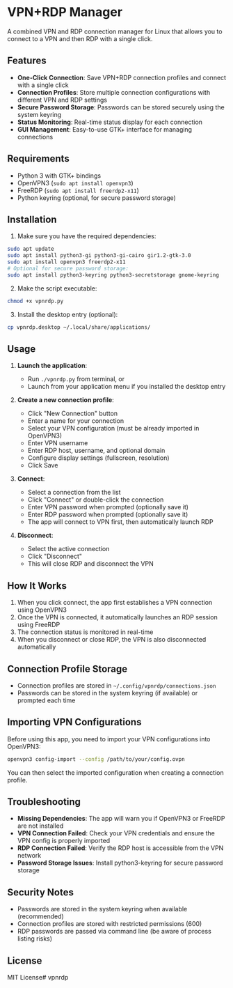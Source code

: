 # VPN+RDP Manager

A combined VPN and RDP connection manager for Linux that allows you to connect to a VPN and then RDP with a single click.

## Features

- **One-Click Connection**: Save VPN+RDP connection profiles and connect with a single click
- **Connection Profiles**: Store multiple connection configurations with different VPN and RDP settings
- **Secure Password Storage**: Passwords can be stored securely using the system keyring
- **Status Monitoring**: Real-time status display for each connection
- **GUI Management**: Easy-to-use GTK+ interface for managing connections

## Requirements

- Python 3 with GTK+ bindings
- OpenVPN3 (`sudo apt install openvpn3`)
- FreeRDP (`sudo apt install freerdp2-x11`)
- Python keyring (optional, for secure password storage)

## Installation

1. Make sure you have the required dependencies:
```bash
sudo apt update
sudo apt install python3-gi python3-gi-cairo gir1.2-gtk-3.0
sudo apt install openvpn3 freerdp2-x11
# Optional for secure password storage:
sudo apt install python3-keyring python3-secretstorage gnome-keyring
```

2. Make the script executable:
```bash
chmod +x vpnrdp.py
```

3. Install the desktop entry (optional):
```bash
cp vpnrdp.desktop ~/.local/share/applications/
```

## Usage

1. **Launch the application**:
   - Run `./vpnrdp.py` from terminal, or
   - Launch from your application menu if you installed the desktop entry

2. **Create a new connection profile**:
   - Click "New Connection" button
   - Enter a name for your connection
   - Select your VPN configuration (must be already imported in OpenVPN3)
   - Enter VPN username
   - Enter RDP host, username, and optional domain
   - Configure display settings (fullscreen, resolution)
   - Click Save

3. **Connect**:
   - Select a connection from the list
   - Click "Connect" or double-click the connection
   - Enter VPN password when prompted (optionally save it)
   - Enter RDP password when prompted (optionally save it)
   - The app will connect to VPN first, then automatically launch RDP

4. **Disconnect**:
   - Select the active connection
   - Click "Disconnect"
   - This will close RDP and disconnect the VPN

## How It Works

1. When you click connect, the app first establishes a VPN connection using OpenVPN3
2. Once the VPN is connected, it automatically launches an RDP session using FreeRDP
3. The connection status is monitored in real-time
4. When you disconnect or close RDP, the VPN is also disconnected automatically

## Connection Profile Storage

- Connection profiles are stored in `~/.config/vpnrdp/connections.json`
- Passwords can be stored in the system keyring (if available) or prompted each time

## Importing VPN Configurations

Before using this app, you need to import your VPN configurations into OpenVPN3:

```bash
openvpn3 config-import --config /path/to/your/config.ovpn
```

You can then select the imported configuration when creating a connection profile.

## Troubleshooting

- **Missing Dependencies**: The app will warn you if OpenVPN3 or FreeRDP are not installed
- **VPN Connection Failed**: Check your VPN credentials and ensure the VPN config is properly imported
- **RDP Connection Failed**: Verify the RDP host is accessible from the VPN network
- **Password Storage Issues**: Install python3-keyring for secure password storage

## Security Notes

- Passwords are stored in the system keyring when available (recommended)
- Connection profiles are stored with restricted permissions (600)
- RDP passwords are passed via command line (be aware of process listing risks)

## License

MIT License# vpnrdp
